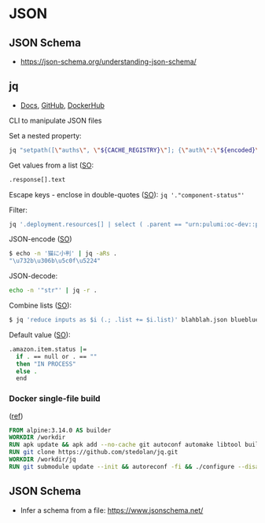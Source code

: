 # JSON

## JSON Schema

* <https://json-schema.org/understanding-json-schema/>

## jq

* [Docs](https://stedolan.github.io/jq/), [GitHub](https://github.com/stedolan/jq), [DockerHub](https://hub.docker.com/r/stedolan/jq)

CLI to manipulate JSON files

Set a nested property:

```bash
jq "setpath([\"auths\", \"${CACHE_REGISTRY}\"]; {\"auth\":\"${encoded}\"})"
```

Get values from a list ([SO](https://stackoverflow.com/a/45524015/125246):

```bash
.response[].text
```

Escape keys - enclose in double-quotes ([SO](https://stackoverflow.com/a/37344498/125246)): `jq '."component-status"'`

Filter:

```bash
jq '.deployment.resources[] | select ( .parent == "urn:pulumi:oc-dev::pulumi-aws::kubernetes:helm.sh/v3:Chart::test-redis" ) | .urn '  my.json
```

JSON-encode ([SO](https://stackoverflow.com/a/50380697/125246))

```bash
$ echo -n '猫に小判' | jq -aRs .
"\u732b\u306b\u5c0f\u5224"
```

JSON-decode:

```bash
echo -n '"str"' | jq -r .
```

Combine lists ([SO](https://stackoverflow.com/a/42013459/125246)):

```bash
$ jq 'reduce inputs as $i (.; .list += $i.list)' blahblah.json blueblue.json
```

Default value ([SO](https://stackoverflow.com/a/54333221/125246)):

```bash
.amazon.item.status |=
  if . == null or . == ""
  then "IN PROCESS"
  else .
  end
```

### Docker single-file build

([ref](https://github.com/wesley-dean-flexion/busybox-jq-latest/blob/master/Dockerfile))

```dockerfile
FROM alpine:3.14.0 AS builder
WORKDIR /workdir
RUN apk update && apk add --no-cache git autoconf automake libtool build-base
RUN git clone https://github.com/stedolan/jq.git
WORKDIR /workdir/jq
RUN git submodule update --init && autoreconf -fi && ./configure --disable-docs --disable-maintainer-mode --with-oniguruma && make -j8 LDFLAGS=-all-static && strip jq
```

## JSON Schema

* Infer a schema from a file: <https://www.jsonschema.net/>